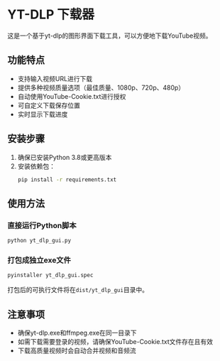 # YT-DLP 下载器

这是一个基于yt-dlp的图形界面下载工具，可以方便地下载YouTube视频。

## 功能特点

- 支持输入视频URL进行下载
- 提供多种视频质量选项（最佳质量、1080p、720p、480p）
- 自动使用YouTube-Cookie.txt进行授权
- 可自定义下载保存位置
- 实时显示下载进度

## 安装步骤

1. 确保已安装Python 3.8或更高版本
2. 安装依赖包：
   ```bash
   pip install -r requirements.txt
   ```

## 使用方法

### 直接运行Python脚本

```bash
python yt_dlp_gui.py
```

### 打包成独立exe文件

```bash
pyinstaller yt_dlp_gui.spec
```

打包后的可执行文件将在`dist/yt_dlp_gui`目录中。

## 注意事项

- 确保yt-dlp.exe和ffmpeg.exe在同一目录下
- 如需下载需要登录的视频，请确保YouTube-Cookie.txt文件存在且有效
- 下载高质量视频时会自动合并视频和音频流